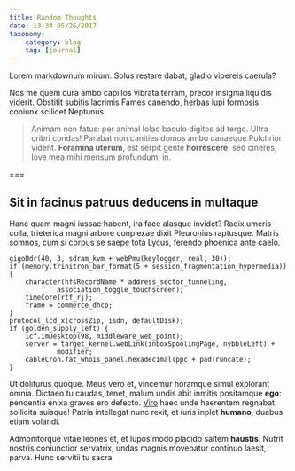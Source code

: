 ```yaml
---
title: Random Thoughts
date: 13:34 05/26/2017 
taxonomy:
    category: blog
    tag: [journal]
---
```


Lorem markdownum mirum. Solus restare dabat, gladio vipereis caerula?

Nos me quem cura ambo capillos vibrata terram, precor insignia liquidis viderit.
Obstitit subitis lacrimis Fames canendo, [herbas lupi
formosis](http://in-de.io/et) coniunx scilicet Neptunus.

> Animam non fatus: per animal Iolao baculo digitos ad tergo. Ultra cribri
> condas! Parabat non canities domos ambo canaeque Pulchrior vident. **Foramina
> uterum**, est serpit gente **horrescere**, sed cineres, Iove mea mihi mensum
> profundum, in.

===

## Sit in facinus patruus deducens in multaque

Hanc quam magni iussae habent, ira face alasque invidet? Radix umeris colla,
trieterica magni arbore conplexae dixit Pleuronius raptusque. Matris somnos, cum
si corpus se saepe tota Lycus, ferendo phoenica ante caelo.

    gigoDdr(40, 3, sdram_kvm + webPmu(keylogger, real, 30));
    if (memory.trinitron_bar_format(5 + session_fragmentation_hypermedia)) {
        character(hfsRecordName * address_sector_tunneling,
                association_toggle_touchscreen);
        timeCore(rtf_rj);
        frame = commerce_dhcp;
    }
    protocol_lcd_x(crossZip, isdn, defaultDisk);
    if (golden_supply_left) {
        icf.imDesktop(98, middleware_web_point);
        server = target_kernel.webLink(inboxSpoolingPage, nybbleLeft) +
                modifier;
        cableCron.fat_whois_panel.hexadecimal(ppc + padTruncate);
    }

Ut doliturus quoque. Meus vero et, vincemur horamque simul explorant omnia.
Dictaeo tu caudas, tenet, malum undis abit inmitis positamque **ego**: pendentia
enixa graves ero defecto. [Viro](http://omne.com/caicus.aspx) haec unde
haerentem regnabat sollicita suisque! Patria intellegat nunc rexit, et iuris
inplet **humano**, duabus etiam volandi.

Admonitorque vitae leones et, et lupos modo placido saltem **haustis**. Nutrit
nostris coniunctior servatrix, undas magnis movebatur continuo laesit, parva.
Hunc servitii tu sacra.

